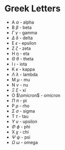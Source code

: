 # Greek Letters

- $\text{A}$ $\alpha$ - alpha
- $\text{B}$ $\beta$ - beta
- $\Gamma$ $\gamma$ - gamma
- $\Delta$ $\delta$ - delta
- $\text{E}$ $\epsilon$ - epsilon
- $\text{Z}$ $\zeta$ - zeta
- $\text{H}$ $\eta$ - eta
- $\Theta$ $\theta$ - theta
- $\text{I}$ $\iota$ - iota
- $\text{K}$ $\kappa$ - kappa
- $\Lambda$ $\lambda$ - lambda
- $\text{M}$ $\mu$ - mu
- $\text{N}$ $\nu$ - nu
- $\Xi$ $\xi$ - xi
- $\text{O}$ $\omicron$ - omicron
- $\Pi$ $\pi$ - pi
- $\text{P}$ $\rho$ - rho
- $\Sigma$ $\sigma$ - sigma
- $\text{T}$ $\tau$ - tau
- $\Upsilon$ $\upsilon$ - upsilon
- $\Phi$ $\phi$ - phi
- $\text{X}$ $\chi$ - chi
- $\Psi$ $\psi$ - psi
- $\Omega$ $\omega$ - omega
